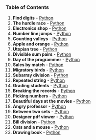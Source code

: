 ### Table of Contents
1. __Find digits__ - [Python](Find%20Digits.py)
1. __The hurdle race__ - [Python](The%20Hurdle%20Race.py)
1. __Electronics shop__ - [Python](Electronics%20Shop.py)
1. __Number line jumps__ - [Python](Number%20Line%20Jumps.py)
1. __Counting valleys__ - [Python](Counting%20Valleys.py)
1. __Apple and orange__ - [Python](Apple%20and%20Orange.py)
1. __Utopian tree__ - [Python](Utopian%20Tree.py)
1. __Divisible sum pairs__ - [Python](Divisible%20Sum%20Pairs.py)
1. __Day of the programmer__ - [Python](Day%20of%20the%20Programmer.py)
1. __Sales by match__ - [Python](Sales%20by%20Match.py)
1. __Migratory birds__ - [Python](Migratory%20Birds.py)
1. __Subarray division__ - [Python](Subarray%20Division.py)
1. __Repeated string__ - [Python](Repeated%20String.py)
1. __Grading students__ - [Python](Grading%20Students.py)
1. __Breaking the records__ - [Python](Breaking%20the%20Records.py)
1. __Picking numbers__ - [Python](Picking%20Numbers.py)
1. __Beautiful days at the movies__ - [Python](Beautiful%20Days%20at%20the%20Movies.py)
1. __Angry professor__ - [Python](Angry%20Professor.py)
1. __Between two sets__ - [Python](Between%20Two%20Sets.py)
1. __Designer pdf viewer__ - [Python](Designer%20PDF%20Viewer.py)
1. __Bill division__ - [Python](Bill%20Division.py)
1. __Cats and a mouse__ - [Python](Cats%20and%20a%20Mouse.py)
1. __Drawing book__ - [Python](Drawing%20Book.py)
